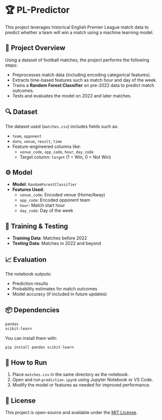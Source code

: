 # 🏆 PL-Predictor

This project leverages historical English Premier League match data to predict whether a team will win a match using a machine learning model.

## 📂 Project Overview

Using a dataset of football matches, the project performs the following steps:

- Preprocesses match data (including encoding categorical features).
- Extracts time-based features such as match hour and day of the week.
- Trains a **Random Forest Classifier** on pre-2022 data to predict match outcomes.
- Tests and evaluates the model on 2022 and later matches.

## 🔍 Dataset

The dataset used (`matches.csv`) includes fields such as:
- `team`, `opponent`
- `date`, `venue`, `result`, `time`
- Feature-engineered columns like:
  - `venue_code`, `opp_code`, `hour`, `day_code`
  - Target column: `target` (1 = Win, 0 = Not Win)

## ⚙️ Model

- **Model**: `RandomForestClassifier`
- **Features Used**:
  - `venue_code`: Encoded venue (Home/Away)
  - `opp_code`: Encoded opponent team
  - `hour`: Match start hour
  - `day_code`: Day of the week

## 🧪 Training & Testing

- **Training Data**: Matches before 2022
- **Testing Data**: Matches in 2022 and beyond

## 📈 Evaluation

The notebook outputs:
- Prediction results
- Probability estimates for match outcomes
- Model accuracy (if included in future updates)

## 📦 Dependencies

```bash
pandas
scikit-learn
```

You can install them with:

```bash
pip install pandas scikit-learn
```

## 🚀 How to Run

1. Place `matches.csv` in the same directory as the notebook.
2. Open and run `prediction.ipynb` using Jupyter Notebook or VS Code.
3. Modify the model or features as needed for improved performance.

## 📝 License

This project is open-source and available under the [MIT License](LICENSE).
